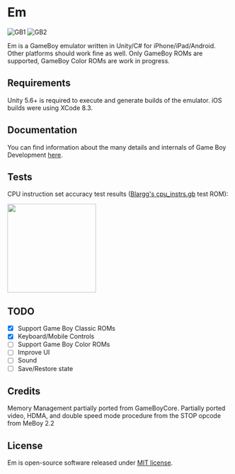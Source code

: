 
# Em

![GB1](https://thumbs.gfycat.com/PlainWellwornAffenpinscher-size_restricted.gif)
![GB2](https://thumbs.gfycat.com/WeirdHighKitty-size_restricted.gif)

Em is a GameBoy emulator written in Unity/C# for iPhone/iPad/Android. Other platforms should work fine as well.
Only GameBoy ROMs are supported, GameBoy Color ROMs are work in progress.

## Requirements

Unity 5.6+ is required to execute and generate builds of the emulator. iOS builds were using XCode 8.3.

## Documentation

You can find information about the many details and internals of Game Boy Development [here](https://github.com/avivace/awesome-gbdev).

## Tests

CPU instruction set accuracy test results ([Blargg's cpu_instrs.gb](http://gbdev.gg8.se/files/roms/blargg-gb-tests/) test ROM):

<img src="https://s23.postimg.org/uox8s2et7/Screen_Shot_2017-06-12_at_11.21.37_PM.png" width="200">

## TODO

- [x] Support Game Boy Classic ROMs
- [x] Keyboard/Mobile Controls
- [ ] Support Game Boy Color ROMs
- [ ] Improve UI
- [ ] Sound
- [ ] Save/Restore state

## Credits

Memory Management partially ported from GameBoyCore.
Partially ported video, HDMA, and double speed mode procedure from the STOP opcode from MeBoy 2.2

## License

Em is open-source software released under [MIT license](https://en.wikipedia.org/wiki/MIT_License).
